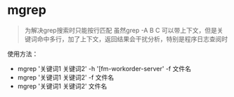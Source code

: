 # mgrep
> 为解决grep搜索时只能按行匹配
>虽然grep -A B C 可以带上下文，但是关键词命中多行，加了上下文，返回结果会干扰分析，特别是程序日志查阅时

使用方法：
 * mgrep '关键词1 关键词2' -h '[fm-workorder-server'  -f 文件名
 * mgrep '关键词1 关键词2' -f 文件名
 * mgrep '关键词1 关键词2' 文件名
